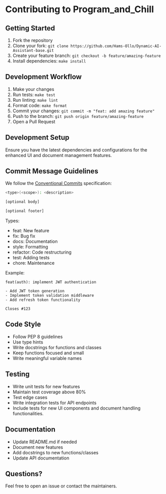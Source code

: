 # Contributing to Program_and_Chill

## Getting Started

1. Fork the repository
2. Clone your fork: `git clone https://github.com/Hams-Ollo/Dynamic-AI-Assistant-base.git`
3. Create your feature branch: `git checkout -b feature/amazing-feature`
4. Install dependencies: `make install`

## Development Workflow

1. Make your changes
2. Run tests: `make test`
3. Run linting: `make lint`
4. Format code: `make format`
5. Commit your changes: `git commit -m "feat: add amazing feature"`
6. Push to the branch: `git push origin feature/amazing-feature`
7. Open a Pull Request

## Development Setup

Ensure you have the latest dependencies and configurations for the enhanced UI and document management features.

## Commit Message Guidelines

We follow the [Conventional Commits](https://www.conventionalcommits.org/) specification:

```bash
<type>(<scope>): <description>

[optional body]

[optional footer]
```

Types:

- feat: New feature
- fix: Bug fix
- docs: Documentation
- style: Formatting
- refactor: Code restructuring
- test: Adding tests
- chore: Maintenance

Example:

```curl
feat(auth): implement JWT authentication

- Add JWT token generation
- Implement token validation middleware
- Add refresh token functionality

Closes #123
```

## Code Style

- Follow PEP 8 guidelines
- Use type hints
- Write docstrings for functions and classes
- Keep functions focused and small
- Write meaningful variable names

## Testing

- Write unit tests for new features
- Maintain test coverage above 80%
- Test edge cases
- Write integration tests for API endpoints
- Include tests for new UI components and document handling functionalities.

## Documentation

- Update README.md if needed
- Document new features
- Add docstrings to new functions/classes
- Update API documentation

## Questions?

Feel free to open an issue or contact the maintainers.
